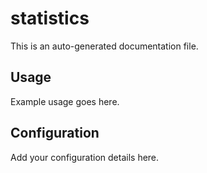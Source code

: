 # statistics

This is an auto-generated documentation file.

## Usage

Example usage goes here.

## Configuration

Add your configuration details here.